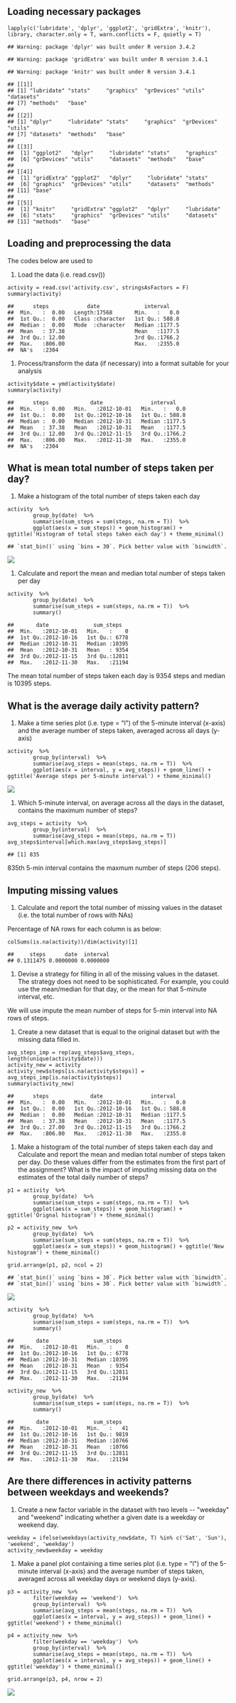 Loading necessary packages
--------------------------

    lapply(c('lubridate', 'dplyr', 'ggplot2', 'gridExtra', 'knitr'), library, character.only = T, warn.conflicts = F, quietly = T)

    ## Warning: package 'dplyr' was built under R version 3.4.2

    ## Warning: package 'gridExtra' was built under R version 3.4.1

    ## Warning: package 'knitr' was built under R version 3.4.1

    ## [[1]]
    ## [1] "lubridate" "stats"     "graphics"  "grDevices" "utils"     "datasets" 
    ## [7] "methods"   "base"     
    ## 
    ## [[2]]
    ## [1] "dplyr"     "lubridate" "stats"     "graphics"  "grDevices" "utils"    
    ## [7] "datasets"  "methods"   "base"     
    ## 
    ## [[3]]
    ##  [1] "ggplot2"   "dplyr"     "lubridate" "stats"     "graphics" 
    ##  [6] "grDevices" "utils"     "datasets"  "methods"   "base"     
    ## 
    ## [[4]]
    ##  [1] "gridExtra" "ggplot2"   "dplyr"     "lubridate" "stats"    
    ##  [6] "graphics"  "grDevices" "utils"     "datasets"  "methods"  
    ## [11] "base"     
    ## 
    ## [[5]]
    ##  [1] "knitr"     "gridExtra" "ggplot2"   "dplyr"     "lubridate"
    ##  [6] "stats"     "graphics"  "grDevices" "utils"     "datasets" 
    ## [11] "methods"   "base"

Loading and preprocessing the data
----------------------------------

The codes below are used to

1.  Load the data (i.e. read.csv())

<!-- -->

    activity = read.csv('activity.csv', stringsAsFactors = F)
    summary(activity)

    ##      steps            date              interval     
    ##  Min.   :  0.00   Length:17568       Min.   :   0.0  
    ##  1st Qu.:  0.00   Class :character   1st Qu.: 588.8  
    ##  Median :  0.00   Mode  :character   Median :1177.5  
    ##  Mean   : 37.38                      Mean   :1177.5  
    ##  3rd Qu.: 12.00                      3rd Qu.:1766.2  
    ##  Max.   :806.00                      Max.   :2355.0  
    ##  NA's   :2304

1.  Process/transform the data (if necessary) into a format suitable for
    your analysis

<!-- -->

    activity$date = ymd(activity$date)
    summary(activity)

    ##      steps             date               interval     
    ##  Min.   :  0.00   Min.   :2012-10-01   Min.   :   0.0  
    ##  1st Qu.:  0.00   1st Qu.:2012-10-16   1st Qu.: 588.8  
    ##  Median :  0.00   Median :2012-10-31   Median :1177.5  
    ##  Mean   : 37.38   Mean   :2012-10-31   Mean   :1177.5  
    ##  3rd Qu.: 12.00   3rd Qu.:2012-11-15   3rd Qu.:1766.2  
    ##  Max.   :806.00   Max.   :2012-11-30   Max.   :2355.0  
    ##  NA's   :2304

What is mean total number of steps taken per day?
-------------------------------------------------

1.  Make a histogram of the total number of steps taken each day

<!-- -->

    activity  %>%
            group_by(date)  %>%
            summarise(sum_steps = sum(steps, na.rm = T))  %>%
            ggplot(aes(x = sum_steps)) + geom_histogram() + ggtitle('Histogram of total steps taken each day') + theme_minimal()

    ## `stat_bin()` using `bins = 30`. Pick better value with `binwidth`.

![](PA1_template_files/figure-markdown_strict/unnamed-chunk-4-1.png)

1.  Calculate and report the mean and median total number of steps taken
    per day

<!-- -->

    activity  %>%
            group_by(date)  %>%
            summarise(sum_steps = sum(steps, na.rm = T))  %>%
            summary()

    ##       date              sum_steps    
    ##  Min.   :2012-10-01   Min.   :    0  
    ##  1st Qu.:2012-10-16   1st Qu.: 6778  
    ##  Median :2012-10-31   Median :10395  
    ##  Mean   :2012-10-31   Mean   : 9354  
    ##  3rd Qu.:2012-11-15   3rd Qu.:12811  
    ##  Max.   :2012-11-30   Max.   :21194

The mean total number of steps taken each day is 9354 steps and median
is 10395 steps.

What is the average daily activity pattern?
-------------------------------------------

1.  Make a time series plot (i.e. type = "l") of the 5-minute
    interval (x-axis) and the average number of steps taken, averaged
    across all days (y-axis)

<!-- -->

    activity  %>%
            group_by(interval)  %>%
            summarise(avg_steps = mean(steps, na.rm = T))  %>%
            ggplot(aes(x = interval, y = avg_steps)) + geom_line() + ggtitle('Average steps per 5-minute interval') + theme_minimal()

![](PA1_template_files/figure-markdown_strict/unnamed-chunk-6-1.png)

1.  Which 5-minute interval, on average across all the days in the
    dataset, contains the maximum number of steps?

<!-- -->

    avg_steps = activity  %>%
            group_by(interval)  %>%
            summarise(avg_steps = mean(steps, na.rm = T))
    avg_steps$interval[which.max(avg_steps$avg_steps)]

    ## [1] 835

835th 5-min interval contains the maxmum number of steps (206 steps).

Imputing missing values
-----------------------

1.  Calculate and report the total number of missing values in the
    dataset (i.e. the total number of rows with NAs)

Percentage of NA rows for each column is as below:

    colSums(is.na(activity))/dim(activity)[1]

    ##     steps      date  interval 
    ## 0.1311475 0.0000000 0.0000000

1.  Devise a strategy for filling in all of the missing values in
    the dataset. The strategy does not need to be sophisticated. For
    example, you could use the mean/median for that day, or the mean for
    that 5-minute interval, etc.

We will use impute the mean number of steps for 5-min interval into NA
rows of steps.

1.  Create a new dataset that is equal to the original dataset but with
    the missing data filled in.

<!-- -->

    avg_steps_imp = rep(avg_steps$avg_steps, length(unique(activity$date)))
    activity_new = activity
    activity_new$steps[is.na(activity$steps)] = avg_steps_imp[is.na(activity$steps)]
    summary(activity_new)

    ##      steps             date               interval     
    ##  Min.   :  0.00   Min.   :2012-10-01   Min.   :   0.0  
    ##  1st Qu.:  0.00   1st Qu.:2012-10-16   1st Qu.: 588.8  
    ##  Median :  0.00   Median :2012-10-31   Median :1177.5  
    ##  Mean   : 37.38   Mean   :2012-10-31   Mean   :1177.5  
    ##  3rd Qu.: 27.00   3rd Qu.:2012-11-15   3rd Qu.:1766.2  
    ##  Max.   :806.00   Max.   :2012-11-30   Max.   :2355.0

1.  Make a histogram of the total number of steps taken each day and
    Calculate and report the mean and median total number of steps taken
    per day. Do these values differ from the estimates from the first
    part of the assignment? What is the impact of imputing missing data
    on the estimates of the total daily number of steps?

<!-- -->

    p1 = activity  %>%
            group_by(date)  %>%
            summarise(sum_steps = sum(steps, na.rm = T))  %>%
            ggplot(aes(x = sum_steps)) + geom_histogram() + ggtitle('Orignal histogram') + theme_minimal()

    p2 = activity_new  %>%
            group_by(date)  %>%
            summarise(sum_steps = sum(steps, na.rm = T))  %>%
            ggplot(aes(x = sum_steps)) + geom_histogram() + ggtitle('New histogram') + theme_minimal()

    grid.arrange(p1, p2, ncol = 2)

    ## `stat_bin()` using `bins = 30`. Pick better value with `binwidth`.
    ## `stat_bin()` using `bins = 30`. Pick better value with `binwidth`.

![](PA1_template_files/figure-markdown_strict/unnamed-chunk-10-1.png)

    activity  %>%
            group_by(date)  %>%
            summarise(sum_steps = sum(steps, na.rm = T))  %>%
            summary()

    ##       date              sum_steps    
    ##  Min.   :2012-10-01   Min.   :    0  
    ##  1st Qu.:2012-10-16   1st Qu.: 6778  
    ##  Median :2012-10-31   Median :10395  
    ##  Mean   :2012-10-31   Mean   : 9354  
    ##  3rd Qu.:2012-11-15   3rd Qu.:12811  
    ##  Max.   :2012-11-30   Max.   :21194

    activity_new  %>%
            group_by(date)  %>%
            summarise(sum_steps = sum(steps, na.rm = T))  %>%
            summary()

    ##       date              sum_steps    
    ##  Min.   :2012-10-01   Min.   :   41  
    ##  1st Qu.:2012-10-16   1st Qu.: 9819  
    ##  Median :2012-10-31   Median :10766  
    ##  Mean   :2012-10-31   Mean   :10766  
    ##  3rd Qu.:2012-11-15   3rd Qu.:12811  
    ##  Max.   :2012-11-30   Max.   :21194

Are there differences in activity patterns between weekdays and weekends?
-------------------------------------------------------------------------

1.  Create a new factor variable in the dataset with two levels --
    "weekday" and "weekend" indicating whether a given date is a weekday
    or weekend day.

<!-- -->

    weekday = ifelse(weekdays(activity_new$date, T) %in% c('Sat', 'Sun'), 'weekend', 'weekday')
    activity_new$weekday = weekday

1.  Make a panel plot containing a time series plot (i.e. type = "l") of
    the 5-minute interval (x-axis) and the average number of steps
    taken, averaged across all weekday days or weekend days (y-axis).

<!-- -->

    p3 = activity_new  %>%
            filter(weekday == 'weekend')  %>%
            group_by(interval)  %>%
            summarise(avg_steps = mean(steps, na.rm = T))  %>%
            ggplot(aes(x = interval, y = avg_steps)) + geom_line() + ggtitle('weekend') + theme_minimal()

    p4 = activity_new  %>%
            filter(weekday == 'weekday')  %>%
            group_by(interval)  %>%
            summarise(avg_steps = mean(steps, na.rm = T))  %>%
            ggplot(aes(x = interval, y = avg_steps)) + geom_line() + ggtitle('weekday') + theme_minimal()

    grid.arrange(p3, p4, nrow = 2)

![](PA1_template_files/figure-markdown_strict/unnamed-chunk-13-1.png)
